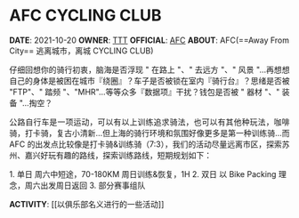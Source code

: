 # AFC CYCLING CLUB

**DATE**: 2021-10-20
**OWNER**: [TTT](https://www.strava.com/athletes/91014737)
**OFFICIAL**: [AFC](https://www.strava.com/clubs/afcb)
**ABOUT**: AFC(==Away From City== 逃离城市，离城 CYCLING CLUB)

<p align="justify"> 仔细回想你的骑行初衷，脑海是否浮现 " 在路上 "、" 去远方 "、" 风景 "…再想想自己的身体是被困在城市『绕圈』？车子是否被锁在室内『骑行台』？思绪是否被 "FTP"、" 踏频 "、"MHR"…等等众多『数据项』干扰？钱包是否被 " 器材 "、" 装备 "…掏空？
</p>  
<p align="justify"> 公路自行车是一项运动，可以有以上训练追求骑法，也可以有其他种玩法，咖啡骑，打卡骑，复古小清新…但上海的骑行环境和氛围好像更多是第一种训练骑…而 AFC 的出发点比较像是打卡骑&训练骑（7:3），我们的活动尽量远离市区，探索苏州、嘉兴好玩有趣的路线，探索训练路线，短期规划如下：</p>
1. 单日
	周六中短途，70-180KM
	周日训练&恢复，1H
2. 双日  
	以 Bike Packing 理念，周六出发周日返回
3. 部分赛事组队

**ACTIVITY**: [[以俱乐部名义进行的一些活动]]
